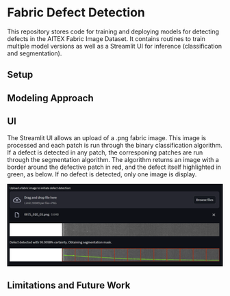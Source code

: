 # Fabric Defect Detection
This repository stores code for training and deploying models for detecting defects in the AITEX Fabric Image Dataset. It contains routines to train multiple model versions as well as a Streamlit UI for inference (classification and segmentation).

## Setup

## Modeling Approach

## UI
The Streamlit UI allows an upload of a .png fabric image. This image is processed and each patch is run through the binary classification algorithm. If a defect is detected in any patch, the corresponing patches are run through the segmentation algorithm. The algorithm returns an image with a border around the defective patch in red, and the defect itself highlighted in green, as below. If no defect is detected, only one image is display.

![Alt text](ui.png)

## Limitations and Future Work